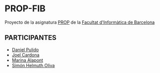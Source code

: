 # PROP-FIB
Proyecto de la asignatura [PROP](https://www.fib.upc.edu/estudis/graus/grau-en-enginyeria-informatica/pla-destudis/assignatures/PROP) de la [Facultat d'Informàtica de Barcelona](https://www.fib.upc.edu/en)

## PARTICIPANTES
- [Daniel Pulido](https://github.com/DanielPulidoG)
- [Joel Cardona](https://github.com/JoelCardona01)
- [Marina Alapont](https://github.com/Marinalapont)
- [Simón Helmuth Oliva](https://github.com/SimonHelmuthOliva)
